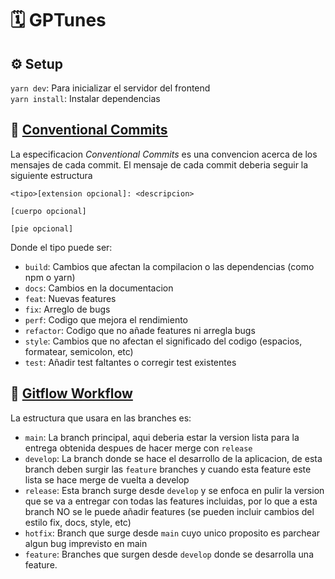 # 🗓️ GPTunes

## ⚙️ Setup

`yarn dev`: Para inicializar el servidor del frontend  
`yarn install`: Instalar dependencias

## 📝 [Conventional Commits](https://www.conventionalcommits.org/en/v1.0.0/)

La especificacion *Conventional Commits* es una convencion acerca de los mensajes de cada commit. El mensaje de cada commit deberia seguir la siguiente estructura

```
<tipo>[extension opcional]: <descripcion>

[cuerpo opcional]

[pie opcional]
```

Donde el tipo puede ser:

- `build`: Cambios que afectan la compilacion o las dependencias (como npm o yarn)
- `docs`: Cambios en la documentacion
- `feat`: Nuevas features
- `fix`: Arreglo de bugs
- `perf`: Codigo que mejora el rendimiento
- `refactor`: Codigo que no añade features ni arregla bugs
- `style`: Cambios que no afectan el significado del codigo (espacios, formatear, semicolon, etc)
- `test`: Añadir test faltantes o corregir test existentes


## 🔀 [Gitflow Workflow](https://www.atlassian.com/git/tutorials/comparing-workflows/gitflow-workflow#:~:text=Gitflow%20is%20an%20alternative%20Git,lived%20branches%20and%20larger%20commits.)

La estructura que usara en las branches es:

- `main`: La branch principal, aqui deberia estar la version lista para la entrega obtenida despues de hacer merge con `release`
- `develop`: La branch donde se hace el desarrollo de la aplicacion, de esta branch deben surgir las `feature` branches y cuando esta feature este lista se hace merge de vuelta a develop
- `release`: Esta branch surge desde `develop` y se enfoca en pulir la version que se va a entregar con todas las features incluidas, por lo que a esta branch NO se le puede añadir features (se pueden incluir cambios del estilo fix, docs, style, etc)
- `hotfix`: Branch que surge desde `main` cuyo unico proposito es parchear algun bug imprevisto en main
- `feature`: Branches que surgen desde `develop` donde se desarrolla una feature.